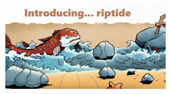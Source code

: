 ![Alt text](https://github.com/labyrinthinesecurity/automatedReasoning/blob/main/recipes/ripTide/monsterRipTide.png)

